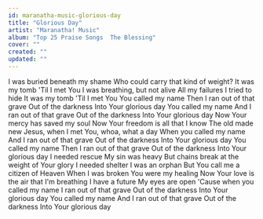 ```yaml
---
id: maranatha-music-glorious-day
title: "Glorious Day"
artist: "Maranatha! Music"
album: "Top 25 Praise Songs  The Blessing"
cover: ""
created: ""
updated: ""
---
```


I was buried beneath my shame
Who could carry that kind of weight?
It was my tomb
'Til I met You
I was breathing, but not alive
All my failures I tried to hide
It was my tomb
'Til I met You
You called my name
Then I ran out of that grave
Out of the darkness
Into Your glorious day
You called my name
And I ran out of that grave
Out of the darkness
Into Your glorious day
Now Your mercy has saved my soul
Now Your freedom is all that I know
The old made new
Jesus, when I met You, whoa, what a day
When you called my name
And I ran out of that grave
Out of the darkness
Into Your glorious day
You called my name
Then I ran out of that grave
Out of the darkness
Into Your glorious day
I needed rescue
My sin was heavy
But chains break at the weight of Your glory
I needed shelter
I was an orphan
But You call me a citizen of Heaven
When I was broken
You were my healing
Now Your love is the air that I'm breathing
I have a future
My eyes are open
'Cause when you called my name
I ran out of that grave
Out of the darkness
Into Your glorious day
You called my name
And I ran out of that grave
Out of the darkness
Into Your glorious day